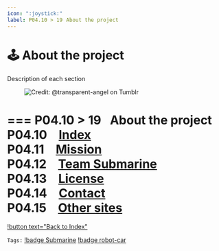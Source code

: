 ```yaml
---
icon: ":joystick:"
label: P04.10 > 19⠀About the project
---
```

# :joystick: About the project

Description of each section

<figure>
    <img src="https://64.media.tumblr.com/d103eb823dce2842c673f409f036857b/tumblr_mzx9wrdwFa1snc5kxo1_1280.gifv" alt="Credit: @transparent-angel on Tumblr">
</figure>

=== P04.10 > 19⠀About the project
P04.10 ⠀[Index](/projects/P04-submarine/P04-10-19-about-the-project/P04-10-index.md)\
P04.11 ⠀[Mission](/projects/P04-submarine/P04-10-19-about-the-project/P04-11-mission.md)\
P04.12 ⠀[Team Submarine](/projects/P04-submarine/P04-10-19-about-the-project/P04-12-team-submarine.md)\
P04.13 ⠀[License](/projects/P04-submarine/P04-10-19-about-the-project/P04-13-license.md)\
P04.14 ⠀[Contact](/projects/P04-submarine/P04-10-19-about-the-project/P04-14-contact.md)\
P04.15 ⠀[Other sites](/projects/P04-submarine/P04-10-19-about-the-project/P04-15-other-sites.md)
===

[!button text="Back to Index"](/projects/P04-submarine/P04-10-19-about-the-project/P04-10-index.md)

`Tags:` [!badge Submarine](/projects/P04-submarine.md) [!badge robot-car]()